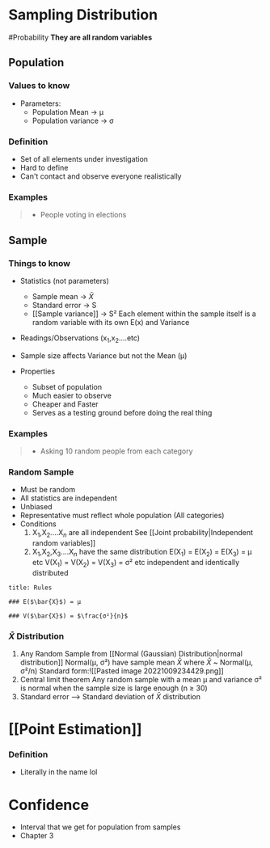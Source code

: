 # Sampling Distribution
#Probability 
**They are all random variables**
## Population
### Values to know 
- Parameters: 
	- Population Mean → µ
	- Population variance → σ
### Definition
- Set of all elements under investigation
- Hard to define
- Can't contact and observe everyone realistically
### Examples
>- People voting in elections


## Sample

### Things to know
- Statistics (not parameters)
	- Sample mean  -> $\bar{X}$ 
	- Standard error -> S
	- [[Sample variance]] -> S²
Each element within the sample itself is a random variable with its own E(x) and Variance
- Readings/Observations (x$_1$,x$_2$....etc)
- Sample size affects Variance but not the Mean (µ)

-  Properties
	- Subset of population
	- Much easier to observe 
	- Cheaper and Faster
	- Serves as a testing ground before doing the real thing

### Examples
>- Asking 10 random people from each category

### Random Sample
- Must be random 
- All statistics are independent 
- Unbiased
- Representative
  must reflect whole population (All categories)
- Conditions
  1. X$_1$,X$_2$....X$_n$ are all independent 
     See [[Joint probability|Independent random variables]]
  2. X$_1$,X$_2$,X$_3$....X$_n$ have the same distribution
     E(X$_1$) = E(X$_2$) = E(X$_3$) = µ etc
     V(X$_1$) = V(X$_2$) = V(X$_3$) = σ² etc
 independent and identically distributed
 ```ad-hint
title: Rules
 
### E($\bar{X}$) = µ

### V($\bar{X}$) = $\frac{σ²}{n}$
```
 
### $\bar{X}$ Distribution
1. Any Random Sample from [[Normal (Gaussian) Distribution|normal distribution]] Normal(µ, σ²) have sample mean $\bar{X}$ where $\bar{X}$ ~ Normal(µ, σ²/n) 
   Standard form:![[Pasted image 20221009234429.png]]
2. Central limit theorem
   Any random sample  with a mean µ and variance σ² is normal when the sample size is large enough (n ≥ 30)
3. Standard error --> Standard deviation of $\bar{X}$ distribution
# [[Point Estimation]]
### Definition
- Literally in the name lol

# Confidence
- Interval that we get for population from samples
- Chapter 3